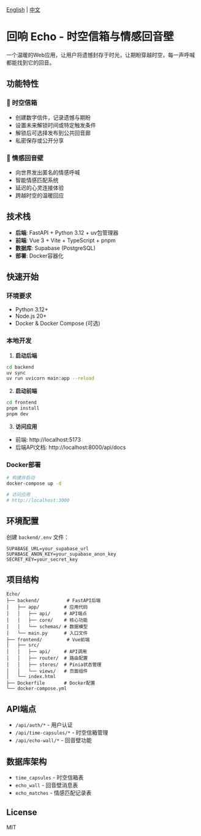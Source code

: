 [English](README-EN.md) | [中文](README.md)

# 回响 Echo - 时空信箱与情感回音壁

一个温暖的Web应用，让用户将遗憾封存于时光，让期盼穿越时空，每一声呼喊都能找到它的回音。

## 功能特性

### 🎯 时空信箱
- 创建数字信件，记录遗憾与期盼
- 设置未来解锁时间或特定触发条件
- 解锁后可选择发布到公共回音廊
- 私密保存或公开分享

### 🌊 情感回音壁
- 向世界发出匿名的情感呼喊
- 智能情感匹配系统
- 延迟的心灵连接体验
- 跨越时空的温暖回应

## 技术栈

- **后端**: FastAPI + Python 3.12 + uv包管理器
- **前端**: Vue 3 + Vite + TypeScript + pnpm
- **数据库**: Supabase (PostgreSQL)
- **部署**: Docker容器化

## 快速开始

### 环境要求
- Python 3.12+
- Node.js 20+
- Docker & Docker Compose (可选)

### 本地开发

1. **启动后端**
```bash
cd backend
uv sync
uv run uvicorn main:app --reload
```

2. **启动前端**
```bash
cd frontend
pnpm install
pnpm dev
```

3. **访问应用**
- 前端: http://localhost:5173
- 后端API文档: http://localhost:8000/api/docs

### Docker部署

```bash
# 构建并启动
docker-compose up -d

# 访问应用
# http://localhost:3000
```

## 环境配置

创建 `backend/.env` 文件：
```env
SUPABASE_URL=your_supabase_url
SUPABASE_ANON_KEY=your_supabase_anon_key
SECRET_KEY=your_secret_key
```

## 项目结构

```
Echo/
├── backend/          # FastAPI后端
│   ├── app/         # 应用代码
│   │   ├── api/     # API端点
│   │   ├── core/    # 核心功能
│   │   └── schemas/ # 数据模型
│   └── main.py      # 入口文件
├── frontend/         # Vue前端
│   ├── src/
│   │   ├── api/     # API调用
│   │   ├── router/  # 路由配置
│   │   ├── stores/  # Pinia状态管理
│   │   └── views/   # 页面组件
│   └── index.html
├── Dockerfile       # Docker配置
└── docker-compose.yml
```

## API端点

- `/api/auth/*` - 用户认证
- `/api/time-capsules/*` - 时空信箱管理
- `/api/echo-wall/*` - 回音壁功能

## 数据库架构

- `time_capsules` - 时空信箱表
- `echo_wall` - 回音壁消息表
- `echo_matches` - 情感匹配记录表

## License

MIT